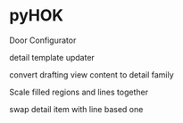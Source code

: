 # pyHOK



Door Configurator

detail template updater

convert drafting view content to detail family

Scale filled regions and lines together

swap detail item with line based one
